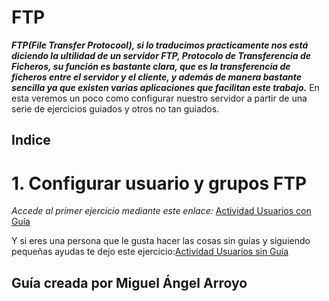 # FTP

***FTP(File Transfer Protocool), si lo traducimos practicamente nos está diciendo la ultilidad de un servidor FTP, Protocolo de Transferencia de Ficheros, su función es bastante clara, que es la transferencia de ficheros entre el servidor y el cliente, y además de manera bastante sencilla ya que existen varias aplicaciones que facilitan este trabajo.***
En esta veremos un poco como configurar nuestro servidor a partir de una serie de ejercicios guiados y otros no tan guiados.
## Indice
# 1. Configurar usuario y grupos FTP
*Accede al primer ejercicio mediante este enlace:* [Actividad Usuarios con Guía](https://github.com/amcamiguel/FTP2/blob/master/ActividadUsuarios.md)

Y si eres una persona que le gusta hacer las cosas sin guías y siguiendo pequeñas ayudas te dejo este ejercicio:[Actividad Usuarios sin Guía](https://github.com/amcamiguel/FTP2/blob/master/ActividadUsuarioSinGu%C3%ADa.md)

## Guía creada por Miguel Ángel Arroyo


